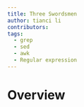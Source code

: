 ```yaml
---
title: Three Swordsmen
author: tianci li
contributors: 
tags:
  - grep
  - sed
  - awk
  - Regular expression
---
```


# Overview

